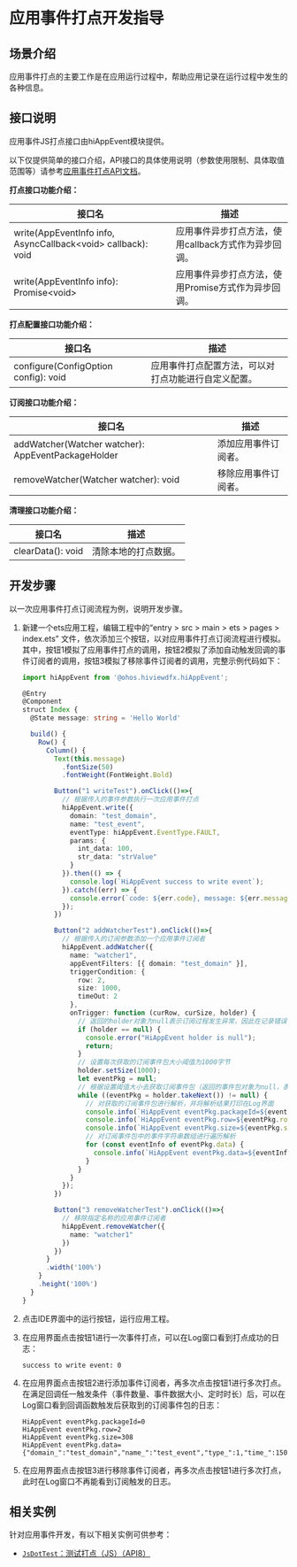 # 应用事件打点开发指导

## 场景介绍

应用事件打点的主要工作是在应用运行过程中，帮助应用记录在运行过程中发生的各种信息。

## 接口说明

应用事件JS打点接口由hiAppEvent模块提供。

以下仅提供简单的接口介绍，API接口的具体使用说明（参数使用限制、具体取值范围等）请参考[应用事件打点API文档](../reference/apis/js-apis-hiviewdfx-hiappevent.md)。

**打点接口功能介绍：**

| 接口名                                                       | 描述                                                 |
| ------------------------------------------------------------ | ---------------------------------------------------- |
| write(AppEventInfo info, AsyncCallback\<void> callback): void | 应用事件异步打点方法，使用callback方式作为异步回调。 |
| write(AppEventInfo info): Promise\<void>                     | 应用事件异步打点方法，使用Promise方式作为异步回调。  |

**打点配置接口功能介绍：**

| 接口名                               | 描述                                                 |
| ------------------------------------ | ---------------------------------------------------- |
| configure(ConfigOption config): void | 应用事件打点配置方法，可以对打点功能进行自定义配置。 |

**订阅接口功能介绍：**

| 接口名                                             | 描述                 |
| -------------------------------------------------- | -------------------- |
| addWatcher(Watcher watcher): AppEventPackageHolder | 添加应用事件订阅者。 |
| removeWatcher(Watcher watcher): void               | 移除应用事件订阅者。 |

**清理接口功能介绍：**

| 接口名            | 描述                 |
| ----------------- | -------------------- |
| clearData(): void | 清除本地的打点数据。 |

## 开发步骤

以一次应用事件打点订阅流程为例，说明开发步骤。

1. 新建一个ets应用工程，编辑工程中的“entry > src > main > ets  > pages > index.ets” 文件，依次添加三个按钮，以对应用事件打点订阅流程进行模拟。其中，按钮1模拟了应用事件打点的调用，按钮2模拟了添加自动触发回调的事件订阅者的调用，按钮3模拟了移除事件订阅者的调用，完整示例代码如下：

   ```ts
   import hiAppEvent from '@ohos.hiviewdfx.hiAppEvent';
   
   @Entry
   @Component
   struct Index {
     @State message: string = 'Hello World'
   
     build() {
       Row() {
         Column() {
           Text(this.message)
             .fontSize(50)
             .fontWeight(FontWeight.Bold)
   
           Button("1 writeTest").onClick(()=>{
             // 根据传入的事件参数执行一次应用事件打点
             hiAppEvent.write({
               domain: "test_domain",
               name: "test_event",
               eventType: hiAppEvent.EventType.FAULT,
               params: {
                 int_data: 100,
                 str_data: "strValue"
               }
             }).then(() => {
               console.log(`HiAppEvent success to write event`);
             }).catch((err) => {
               console.error(`code: ${err.code}, message: ${err.message}`);
             });
           })
   
           Button("2 addWatcherTest").onClick(()=>{
             // 根据传入的订阅参数添加一个应用事件订阅者
             hiAppEvent.addWatcher({
               name: "watcher1",
               appEventFilters: [{ domain: "test_domain" }],
               triggerCondition: {
                 row: 2,
                 size: 1000,
                 timeOut: 2
               },
               onTrigger: function (curRow, curSize, holder) {
                 // 返回的holder对象为null表示订阅过程发生异常，因此在记录错误日志后直接返回
                 if (holder == null) {
                   console.error("HiAppEvent holder is null");
                   return;
                 }
                 // 设置每次获取的订阅事件包大小阈值为1000字节
                 holder.setSize(1000);
                 let eventPkg = null;
                 // 根据设置阈值大小去获取订阅事件包（返回的事件包对象为null，表示当前订阅数据被全部取出）
                 while ((eventPkg = holder.takeNext()) != null) {
                   // 对获取的订阅事件包进行解析，并将解析结果打印在Log界面
                   console.info(`HiAppEvent eventPkg.packageId=${eventPkg.packageId}`);
                   console.info(`HiAppEvent eventPkg.row=${eventPkg.row}`);
                   console.info(`HiAppEvent eventPkg.size=${eventPkg.size}`);
                   // 对订阅事件包中的事件字符串数组进行遍历解析
                   for (const eventInfo of eventPkg.data) {
                     console.info(`HiAppEvent eventPkg.data=${eventInfo}`);
                   }
                 }
               }
             });
           })
   
           Button("3 removeWatcherTest").onClick(()=>{
             // 移除指定名称的应用事件订阅者
             hiAppEvent.removeWatcher({
               name: "watcher1"
             })
           })
         }
         .width('100%')
       }
       .height('100%')
     }
   }
   ```

2. 点击IDE界面中的运行按钮，运行应用工程。

3. 在应用界面点击按钮1进行一次事件打点，可以在Log窗口看到打点成功的日志：

   ```
   success to write event: 0
   ```

4. 在应用界面点击按钮2进行添加事件订阅者，再多次点击按钮1进行多次打点。在满足回调任一触发条件（事件数量、事件数据大小、定时时长）后，可以在Log窗口看到回调函数触发后获取到的订阅事件包的日志：

   ```
   HiAppEvent eventPkg.packageId=0
   HiAppEvent eventPkg.row=2
   HiAppEvent eventPkg.size=308
   HiAppEvent eventPkg.data={"domain_":"test_domain","name_":"test_event","type_":1,"time_":1502096107556,"tz_":"+0000","pid_":4204,"tid_":4223,"int_data":100,"str_data":"strValue"}
   ```

5. 在应用界面点击按钮3进行移除事件订阅者，再多次点击按钮1进行多次打点，此时在Log窗口不再能看到订阅触发的日志。

## 相关实例

针对应用事件开发，有以下相关实例可供参考：

- [`JsDotTest`：测试打点（JS）（API8）](https://gitee.com/openharmony/applications_app_samples/tree/master/DFX/JsDotTest)